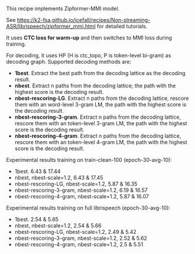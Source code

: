 This recipe implements Zipformer-MMI model.

See https://k2-fsa.github.io/icefall/recipes/Non-streaming-ASR/librispeech/zipformer_mmi.html for detailed tutorials.

It uses **CTC loss for warm-up** and then switches to MMI loss during training.

For decoding, it uses HP (H is ctc_topo, P is token-level bi-gram) as decoding graph. Supported decoding methods are:
- **1best**. Extract the best path from the decoding lattice as the decoding result.
- **nbest**. Extract n paths from the decoding lattice; the path with the highest score is the decoding result.
- **nbest-rescoring-LG**. Extract n paths from the decoding lattice, rescore them with an word-level 3-gram LM, the path with the highest score is the decoding result.
- **nbest-rescoring-3-gram**. Extract n paths from the decoding lattice, rescore them with an token-level 3-gram LM, the path with the highest score is the decoding result.
- **nbest-rescoring-4-gram**. Extract n paths from the decoding lattice, rescore them with an token-level 4-gram LM, the path with the highest score is the decoding result.

Experimental results training on train-clean-100 (epoch-30-avg-10):
- 1best. 6.43 & 17.44
- nbest, nbest-scale=1.2, 6.43 & 17.45
- nbest-rescoring-LG, nbest-scale=1.2, 5.87 & 16.35
- nbest-rescoring-3-gram,  nbest-scale=1.2, 6.19 & 16.57
- nbest-rescoring-4-gram,  nbest-scale=1.2, 5.87 & 16.07

Experimental results training on full librispeech (epoch-30-avg-10):
- 1best. 2.54 & 5.65
- nbest, nbest-scale=1.2, 2.54 & 5.66
- nbest-rescoring-LG, nbest-scale=1.2, 2.49 & 5.42
- nbest-rescoring-3-gram,  nbest-scale=1.2, 2.52 & 5.62
- nbest-rescoring-4-gram,  nbest-scale=1.2, 2.5 & 5.51

